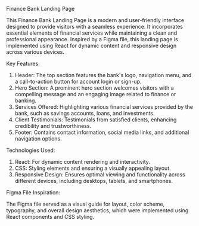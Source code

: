 Finance Bank Landing Page

This Finance Bank Landing Page is a modern and user-friendly interface designed to provide visitors with a seamless experience. It incorporates essential elements of financial services while maintaining a clean and professional appearance. Inspired by a Figma file, this landing page is implemented using React for dynamic content and responsive design across various devices.

Key Features:

1. Header: The top section features the bank's logo, navigation menu, and a call-to-action button for account login or sign-up.
2. Hero Section: A prominent hero section welcomes visitors with a compelling message and an engaging image related to finance or banking.
3. Services Offered: Highlighting various financial services provided by the bank, such as savings accounts, loans, and investments.
4. Client Testimonials: Testimonials from satisfied clients, enhancing credibility and trustworthiness.
5. Footer: Contains contact information, social media links, and additional navigation options.

Technologies Used:

1. React: For dynamic content rendering and interactivity.
2. CSS: Styling elements and ensuring a visually appealing layout.
3. Responsive Design: Ensures optimal viewing and functionality across different devices, including desktops, tablets, and smartphones.

Figma File Inspiration:

The Figma file served as a visual guide for layout, color scheme, typography, and overall design aesthetics, which were implemented using React components and CSS styling.
